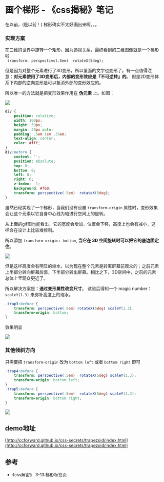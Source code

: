 # 画个梯形 - 《css揭秘》笔记

在以前，(是以前！) 梯形确实不太好画出来啊。。。

### 实现方案
在三维的世界中旋转一个矩形，因为透视关系，最终看到的二维图像就是一个梯形啦  
` transform: perspective(.5em)  rotateX(5deg);`

但是因为对整个元素进行了3D变形，所以里面的文字也变形了。有一点值得注意：**对元素使用了3D变形后，内部的变形效应是『不可逆转』的**。 但是2D变形体系下内部的逆向变形是可以抵消外部的变形效应的。

所以唯一的方法就是把变形效果作用在 **伪元素** 上。如图：

![](pic/trapezoid1.gif)

``` css
div {
	position: relative;
	width: 100px;
	height: 50px;
	margin: 20px auto;
	padding: .5em 1em .35em;
	text-align: center;
	color: #fff;
}
div:before {
	content: '';
	position: absolute;
	top: 0;
	bottom: 0;
	left: 0;
	right: 0;
	z-index: -1;
	background: #f60;
	transform: perspective(.5em)  rotateX(5deg);
}
```

虽然已经实现了一个梯形，当我们没有设置 `transform-origin` 属性时，变形效果会让这个元素以它自身中心线为轴进行空间上的旋转。

从上面的gif图也能看出，它的宽度会增加，位置会下移，高度上也会有减小，这样会在设计上比较难控制。

所以添加 `transform-origin: bottom`, **当它在 3D 空间旋转时可以把它的底边固定住**。

![](pic/trapezoid2.gif)

但是这样高度会有明显的缩水，以为现在整个元素是转离屏幕前观众的；之前元素上半部分转向屏幕后面，下半部分转出屏幕。相比之下，3D空间中，之前的元素总体上里观众更近了。

所以解决方案是：**通过变形属性改变尺寸**。 试验后得知一个 magic number：`scaleY(1.3)` 来弥补高度上的缩水。

```css
.trap3:before {
	transform: perspective(.5em) rotateX(5deg) scaleY(1.3);
	transform-origin: bottom;
}
```

效果明显

![](http://pic.yupoo.com/ccking/FFqzJI3H/lRyHi.jpg)



### 其他倾斜方向

只需要把 `transform-origin` 改为 `bottom left` 或者 `bottom right` 即可

```css
.trap4:before {
    transform: perspective(.5em)  rotateX(5deg) scaleY(1.3);
    transform-origin: bottom left;
}
.trap5:before {
    transform: perspective(.5em)  rotateX(5deg) scaleY(1.3);
    transform-origin: bottom right;
}
```

![](http://pic.yupoo.com/ccking/FFqByRm4/Nz8oR.png)


## demo地址

[http://ccforward.github.io/css-secrets/trapezoid/index.html](http://ccforward.github.io/css-secrets/trapezoid/index.html)

## 参考

* 《css解密》 3-13:梯形标签页






